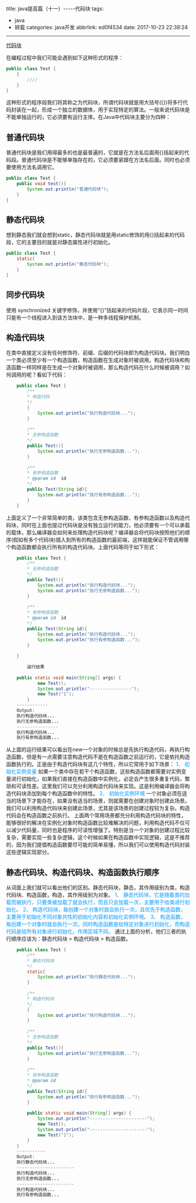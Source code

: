 title: java提高篇（十一）-----代码块
tags:
  - java
  - 转载
categories: java开发
abbrlink: ed0f4534
date: 2017-10-23 22:38:24
---
<a href="http://blog.csdn.net/chenssy/article/details/14486833" class="LinkCard">代码块</a>

在编程过程中我们可能会遇到如下这种形式的程序：
```java
public class Test {  
    {  
        ////  
    }  
}  
```
这种形式的程序段我们将其称之为代码块，所谓代码块就是用大括号({})将多行代码封装在一起，形成一个独立的数据体，用于实现特定的算法。一般来说代码块是不能单独运行的，它必须要有运行主体。在Java中代码块主要分为四种：
<!-- more -->
## 普通代码块
普通代码块是我们用得最多的也是最普遍的，它就是在方法名后面用{}括起来的代码段。普通代码块是不能够单独存在的，它必须要紧跟在方法名后面。同时也必须要使用方法名调用它。
```java
public class Test {  
    public void test(){  
        System.out.println("普通代码块");  
    }  
}  
```
## 静态代码块
想到静态我们就会想到static，静态代码块就是用static修饰的用{}括起来的代码段，它的主要目的就是对静态属性进行初始化。
```java
public class Test {  
    static{  
        System.out.println("静态代码块");  
    }  
}  
```
## 同步代码块
使用 synchronized 关键字修饰，并使用“{}”括起来的代码片段，它表示同一时间只能有一个线程进入到该方法块中，是一种多线程保护机制。
## 构造代码块
在类中直接定义没有任何修饰符、前缀、后缀的代码块即为构造代码块。我们明白一个类必须至少有一个构造函数，构造函数在生成对象时被调用。构造代码块和构造函数一样同样是在生成一个对象时被调用，那么构造代码在什么时候被调用？如何调用的呢？看如下代码：
```java
    public class Test {  
        /** 
        * 构造代码 
        */  
        {  
            System.out.println("执行构造代码块...");  
        }  
        
        /** 
        * 无参构造函数 
        */  
        public Test(){  
            System.out.println("执行无参构造函数...");  
        }  
        
        /** 
        * 有参构造函数 
        * @param id  id 
        */  
        public Test(String id){  
            System.out.println("执行有参构造函数...");  
        }  
    }  
```
上面定义了一个非常简单的类，该类包含无参构造函数、有参构造函数以及构造代码块，同时在上面也提过代码块是没有独立运行的能力，他必须要有一个可以承载的载体，那么编译器会如何来处理构造代码块呢？编译器会将代码块按照他们的顺序(假如有多个代码块)插入到所有的构造函数的最前端，这样就能保证不管调用哪个构造函数都会执行所有的构造代码块。上面代码等同于如下形式：
```java
    public class Test {  
        /** 
        * 无参构造函数 
        */  
        public Test(){  
            System.out.println("执行构造代码块...");  
            System.out.println("执行无参构造函数...");  
        }  
        
        /** 
        * 有参构造函数 
        * @param id  id 
        */  
        public Test(String id){  
            System.out.println("执行构造代码块...");  
            System.out.println("执行有参构造函数...");  
        }  
    
    }  
    
        运行结果  
    
    public static void main(String[] args) {  
            new Test();  
            System.out.println("----------------");  
            new Test("1");  
        }  
    ------------  
    Output:  
    执行构造代码块...  
    执行无参构造函数...  
    ----------------  
    执行构造代码块...  
    执行有参构造函数...  
```
从上面的运行结果可以看出在new一个对象的时候总是先执行构造代码，再执行构造函数，但是有一点需要注意构造代码不是在构造函数之前运行的，它是依托构造函数执行的。正是由于构造代码块有这几个特性，所以它常用于如下场景：
<font color="#0099ff">1、 初始化实例变量</font>
如果一个类中存在若干个构造函数，这些构造函数都需要对实例变量进行初始化，如果我们直接在构造函数中实例化，必定会产生很多重复代码，繁琐和可读性差。这里我们可以充分利用构造代码块来实现。这是利用编译器会将构造代码块添加到每个构造函数中的特性。
<font color="#0099ff">2、 初始化实例环境</font>
一个对象必须在适当的场景下才能存在，如果没有适当的场景，则就需要在创建对象时创建此场景。我们可以利用构造代码块来创建此场景，尤其是该场景的创建过程较为复杂。构造代码会在构造函数之前执行。
上面两个常用场景都充分利用构造代码块的特性，能够很好的解决在实例化对象时构造函数比较难解决的问题，利用构造代码不仅可以减少代码量，同时也是程序的可读性增强了。特别是当一个对象的创建过程比较复杂，需要实现一些复杂逻辑，这个时候如果在构造函数中实现逻辑，这是不推荐的，因为我们提倡构造函数要尽可能的简单易懂，所以我们可以使用构造代码封装这些逻辑实现部分。

## 静态代码块、构造代码块、构造函数执行顺序
从词面上我们就可以看出他们的区别。静态代码块，静态，其作用级别为类，构造代码块、构造函数，构造，其作用级别为对象。
<font color="#0099ff">1、 静态代码块，它是随着类的加载而被执行，只要类被加载了就会执行，而且只会加载一次，主要用于给类进行初始化。
2、 构造代码块，每创建一个对象时就会执行一次，且优先于构造函数，主要用于初始化不同对象共性的初始化内容和初始化实例环境。
3、 构造函数，每创建一个对象时就会执行一次。同时构造函数是给特定对象进行初始化，而构造代码是给所有对象进行初始化，作用区域不同。</font>
通过上面的分析，他们三者的执行顺序应该为：静态代码块 > 构造代码块 > 构造函数。
```java
    public class Test {  
        /**  
        * 静态代码块  
        */  
        static{  
            System.out.println("执行静态代码块...");  
        }  
        
        /**  
        * 构造代码块  
        */  
        {  
            System.out.println("执行构造代码块...");  
        }  
        
        /**  
        * 无参构造函数  
        */  
        public Test(){  
            System.out.println("执行无参构造函数...");  
        }  
        
        /**  
        * 有参构造函数  
        * @param id  
        */  
        public Test(String id){  
            System.out.println("执行有参构造函数...");  
        }  
        
        public static void main(String[] args) {  
            System.out.println("----------------------");  
            new Test();  
            System.out.println("----------------------");  
            new Test("1");  
        }  
    }  
    -----------  
    Output:  
    执行静态代码块...  
    ----------------------  
    执行构造代码块...  
    执行无参构造函数...  
    ----------------------  
    执行构造代码块...  
    执行有参构造函数...  
```